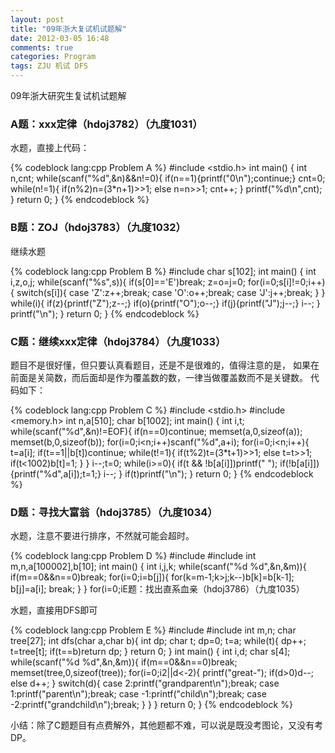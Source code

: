 ```yaml
---
layout: post
title: "09年浙大复试机试题解"
date: 2012-03-05 16:48
comments: true
categories: Program
tags: ZJU 机试 DFS
---
```

<p>
09年浙大研究生复试机试题解
</p>

<h3>A题：xxx定律（hdoj3782）（九度1031）</h3>
<p>水题，直接上代码：</p>

{% codeblock lang:cpp Problem A %}
#include <stdio.h>
int main()
{
    int n,cnt;
    while(scanf("%d",&n)&&n!=0){
        if(n==1){printf("0\n");continue;}
        cnt=0;
        while(n!=1){
            if(n%2)n=(3*n+1)>>1;
            else n=n>>1;
            cnt++;
        }
        printf("%d\n",cnt);
    }
    return 0;
}
{% endcodeblock %}

<!-- more -->
<h3>B题：ZOJ（hdoj3783）（九度1032）</h3>
<p>继续水题</p>
{% codeblock lang:cpp Problem B %}
#include <stdio.h>
char s[102];
int main()
{
    int i,z,o,j;
    while(scanf("%s",s)){
        if(s[0]=='E')break;
        z=o=j=0;
        for(i=0;s[i]!=0;i++){
            switch(s[i]){
                case 'Z':z++;break;
                case 'O':o++;break;
                case 'J':j++;break;
            }
        }
        while(i){
            if(z){printf("Z");z--;}
            if(o){printf("O");o--;}
            if(j){printf("J");j--;}
            i--;
        }
        printf("\n");
    }
    return 0;
}
{% endcodeblock %}

<h3>C题：继续xxx定律（hdoj3784）（九度1033）</h3>
<p>题目不是很好懂，但只要认真看题目，还是不是很难的，值得注意的是，
如果在前面是关简数，而后面却是作为覆盖数的数，一律当做覆盖数而不是关键数。
代码如下：</p>

{% codeblock lang:cpp Problem C %}
#include <stdio.h>
#include <memory.h>
int n,a[510];
char b[1002];
int main()
{
    int i,t;
    while(scanf("%d",&n)!=EOF){
        if(n==0)continue;
        memset(a,0,sizeof(a));
        memset(b,0,sizeof(b));
        for(i=0;i<n;i++)scanf("%d",a+i);
        for(i=0;i<n;i++){
            t=a[i];
            if(t==1||b[t])continue;
            while(t!=1){
                if(t%2)t=(3*t+1)>>1;
                else t=t>>1;
                if(t<1002)b[t]=1;
            }
        }
        i--;t=0;
        while(i>=0){
            if(t && !b[a[i]])printf(" ");
            if(!b[a[i]]){printf("%d",a[i]);t=1;}
            i--;
        }
        if(t)printf("\n");
    }
    return 0;
}
{% endcodeblock %}

<h3>D题：寻找大富翁（hdoj3785）（九度1034）</h3>
<p>水题，注意不要进行排序，不然就可能会超时。</p>
{% codeblock lang:cpp Problem D %}
#include <stdio.h>
#include <memory.h>
int m,n,a[100002],b[10];
int main()
{
    int i,j,k;
    while(scanf("%d %d",&n,&m)){
        if(m==0&&n==0)break;
        for(i=0;i<n;i++)scanf("%d",a+i);
        memset(b,0,sizeof(b));
        for(i=0;i<n;i++){
            for(j=0;j<m;j++)
                if(a[i]>=b[j]){
                    for(k=m-1;k>j;k--)b[k]=b[k-1];
                    b[j]=a[i];
                    break;
                }
        }
        for(i=0;i<m-1;i++)
            printf("%d ",b[i]);
        printf("%d\n",b[i]);
    }
    return 0;
}
{% endcodeblock %}

<h3>E题：找出直系血亲（hdoj3786）（九度1035）</h3>
<p>水题，直接用DFS即可</p>
{% codeblock lang:cpp Problem E %}
#include <stdio.h>
#include <memory.h>
int m,n;
char tree[27];
int dfs(char a,char b){
    int dp;
    char t;
    dp=0;
    t=a;
    while(t){
        dp++;
        t=tree[t];
        if(t==b)return dp;
    }
    return 0;
}
int main()
{
    int i,d;
    char s[4];
    while(scanf("%d %d",&n,&m)){
        if(m==0&&n==0)break;
        memset(tree,0,sizeof(tree));
        for(i=0;i<n;i++){
            scanf("%s",s);
            if(s[1]!='-')tree[s[1]-64]=s[0]-64;
            if(s[2]!='-')tree[s[2]-64]=s[0]-64;
        }
        for(i=0;i<m;i++){
            scanf("%s",s);
            d=dfs(s[0]-64,s[1]-64);
            if(!d)d=-dfs(s[1]-64,s[0]-64);
            if(!d){printf("-\n");continue;}
            while(d>2||d<-2){
                printf("great-");
                if(d>0)d--;
                else d++;
            }
            switch(d){
                case 2:printf("grandparent\n");break;
                case 1:printf("parent\n");break;
                case -1:printf("child\n");break;
                case -2:printf("grandchild\n");break;
            }
        }
    }
    return 0;
}
{% endcodeblock %}

<p>小结：除了C题题目有点费解外，其他题都不难，可以说是既没考图论，又没有考DP。</p>

